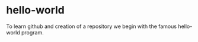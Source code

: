 # hello-world
To learn github and creation of a repository we begin with the famous hello-world program.
